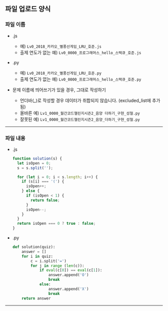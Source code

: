 ## 파일 업로드 양식

### 파일 이름

- .js
  - 예) `Lv0_2018_카카오_별풍선게임_LRU_호준.js`
  - 출제 연도가 없는 예) `Lv0_0000_프로그래머스_hello_스택큐_호준.js`
- .py

  - 예) `Lv0_2018_카카오_별풍선게임_LRU_호준.py`
  - 출제 연도가 없는 예) `Lv0_0000_프로그래머스_hello_스택큐_호준.py`

- 문제 이름에 띄어쓰기가 있을 경우, 그대로 작성하기
  - 언더바(\_)로 작성할 경우 데이터가 취합되지 않습니다. (excluded_list에 추가됨)
  - 올바른 예)
    `Lv1_0000_월간코드챌린지시즌2_음양 더하기_구현_성철.py`
  - 잘못된 예)
    `Lv1_0000_월간코드챌린지시즌2_음양_더하기_구현_성철.py`

---

### 파일 내용

- .js

  ```js
  function solution(s) {
    let isOpen = 0;
    s = s.split('');

    for (let i = 0; i < s.length; i++) {
      if (s[i] === '(') {
        isOpen++;
      } else {
        if (isOpen < 1) {
          return false;
        }
        isOpen--;
      }
    }
    return isOpen === 0 ? true : false;
  }
  ```

- .py
  ```python
  def solution(quiz):
      answer = []
      for i in quiz:
          c = i.split('=')
          for j in range (len(c)):
              if eval(c[0]) == eval(c[1]):
                  answer.append('O')
                  break
              else:
                  answer.append('X')
                  break
      return answer
  ```

---
